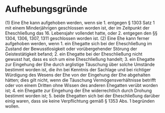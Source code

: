 # Aufhebungsgründe

(1) Eine Ehe kann aufgehoben werden, wenn sie  1.
 entgegen § 1303 Satz 1 mit einem Minderjährigen geschlossen worden ist, der im Zeitpunkt der Eheschließung das 16. Lebensjahr vollendet hatte, oder
 2.
 entgegen den §§ 1304, 1306, 1307, 1311 geschlossen worden ist.
(2) Eine Ehe kann ferner aufgehoben werden, wenn  1.
 ein Ehegatte sich bei der Eheschließung im Zustand der Bewusstlosigkeit oder vorübergehender Störung der Geistestätigkeit befand;
 2.
 ein Ehegatte bei der Eheschließung nicht gewusst hat, dass es sich um eine Eheschließung handelt;
 3.
 ein Ehegatte zur Eingehung der Ehe durch arglistige Täuschung über solche Umstände bestimmt worden ist, die ihn bei Kenntnis der Sachlage und bei richtiger Würdigung des Wesens der Ehe von der Eingehung der Ehe abgehalten hätten; dies gilt nicht, wenn die Täuschung Vermögensverhältnisse betrifft oder von einem Dritten ohne Wissen des anderen Ehegatten verübt worden ist;
 4.
 ein Ehegatte zur Eingehung der Ehe widerrechtlich durch Drohung bestimmt worden ist;
 5.
 beide Ehegatten sich bei der Eheschließung darüber einig waren, dass sie keine Verpflichtung gemäß § 1353 Abs. 1 begründen wollen.
 

